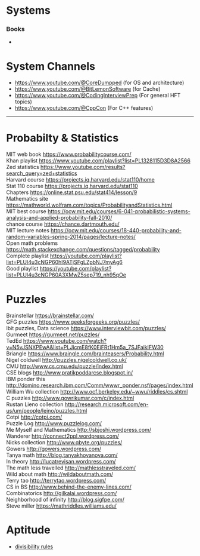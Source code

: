 # Systems
### Books
- 


# System Channels
- https://www.youtube.com/@CoreDumpped (for OS and architecture)
- https://www.youtube.com/@BitLemonSoftware (for Cache)
- https://www.youtube.com/@CodingInterviewPrep (For general HFT topics)
- https://www.youtube.com/@CppCon (For C++ features)

---

# Probabilty & Statistics
MIT web book https://www.probabilitycourse.com/ <br>
Khan playlist https://www.youtube.com/playlist?list=PL1328115D3D8A2566 <br>
Zed statistics https://www.youtube.com/results?search_query=zed+statistics <br>
Harvard course  https://projects.iq.harvard.edu/stat110/home <br>
Stat 110 course https://projects.iq.harvard.edu/stat110 <br>
Chapters https://online.stat.psu.edu/stat414/lesson/9 <br>
Mathematics site  https://mathworld.wolfram.com/topics/ProbabilityandStatistics.html <br>
MIT best course
https://ocw.mit.edu/courses/6-041-probabilistic-systems-analysis-and-applied-probability-fall-2010/ <br>
chance course https://chance.dartmouth.edu/ <br>
MIT lecture notes
https://ocw.mit.edu/courses/18-440-probability-and-random-variables-spring-2014/pages/lecture-notes/ <br>
Open math problems https://math.stackexchange.com/questions/tagged/probability <br>
Complete playlist https://youtube.com/playlist?list=PLUl4u3cNGP60hI9ATjSFgLZpbNJ7myAg6 <br>
Good playlist https://youtube.com/playlist?list=PLUl4u3cNGP60A3XMwZ5sep719_nh95qOe <br>

# Puzzles
Brainstellar https://brainstellar.com/ <br>
GFG puzzles https://www.geeksforgeeks.org/puzzles/<br>
Ibit puzzles, Data science https://www.interviewbit.com/puzzles/ <br> 
Gurmeet https://gurmeet.net/puzzles/ <br>
TedEd
https://www.youtube.com/watch?v=N5vJSNXPEwA&list=PLJicmE8fK0EiFRt1Hm5a_7SJFaikIFW30 <br>
Briangle https://www.braingle.com/brainteasers/Probability.html <br>
Nigel coldwell http://puzzles.nigelcoldwell.co.uk/ <br>
CMU http://www.cs.cmu.edu/puzzle/index.html <br>
CSE blogs http://www.pratikpoddarcse.blogspot.in/ <br>
IBM ponder this http://domino.research.ibm.com/Comm/wwwr_ponder.nsf/pages/index.html <br>
William Wu collection http://www.ocf.berkeley.edu/~wwu/riddles/cs.shtml <br>
C puzzles http://www.gowrikumar.com/c/index.html <br>
Rustan Lieno collection http://research.microsoft.com/en-us/um/people/leino/puzzles.html <br>
Cotpi http://cotpi.com/ <br>
Puzzle Log http://www.puzzlelog.com/ <br>
Me Myself and Mathematics http://sbjoshi.wordpress.com/ <br>
Wanderer http://connect2ppl.wordpress.com/ <br>
Nicks collection http://www.qbyte.org/puzzles/ <br>
Gowers http://gowers.wordpress.com/ <br>
Tanya math http://blog.tanyakhovanova.com/ <br>
In theory http://lucatrevisan.wordpress.com/ <br>
The math less travelled http://mathlesstraveled.com/ <br>
Wild about math http://wildaboutmath.com/ <br>
Terry tao http://terrytao.wordpress.com/ <br>
CS in BS http://www.behind-the-enemy-lines.com/ <br>
Combinatorics http://gilkalai.wordpress.com/ <br>
Neighborhood of infinity http://blog.sigfpe.com/ <br>
Steve miller https://mathriddles.williams.edu/ <br>

# Aptitude
- [divisibility rules](https://www.geeksforgeeks.org/divisibility-rules/)




